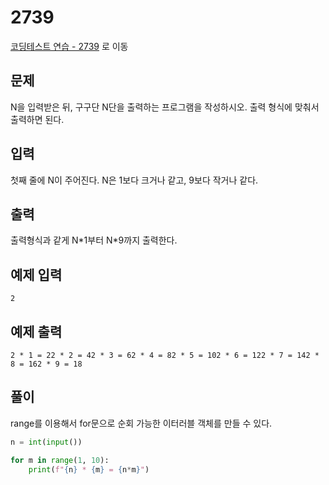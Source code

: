 # 2739

[코딩테스트 연습 - 2739][1] 로 이동

## 문제

N을 입력받은 뒤, 구구단 N단을 출력하는 프로그램을 작성하시오. 출력 형식에 맞춰서 출력하면 된다.

## 입력

첫째 줄에 N이 주어진다. N은 1보다 크거나 같고, 9보다 작거나 같다.

## 출력

출력형식과 같게 N\*1부터 N\*9까지 출력한다.

## 예제 입력

```
2
```

## 예제 출력

```
2 * 1 = 22 * 2 = 42 * 3 = 62 * 4 = 82 * 5 = 102 * 6 = 122 * 7 = 142 * 8 = 162 * 9 = 18
```

## 풀이

range를 이용해서 for문으로 순회 가능한 이터러블 객체를 만들 수 있다.

```python
n = int(input())

for m in range(1, 10):
    print(f"{n} * {m} = {n*m}")

```

[1]: https://www.acmicpc.net/problem/2739

